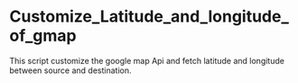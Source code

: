 # Customize_Latitude_and_longitude_of_gmap
This script customize the google map Api and fetch  latitude and longitude between source and destination.
